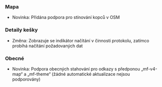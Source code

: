 
### Mapa
- Novinka: Přidána podpora pro stínování kopců v OSM

### Detaily kešky
- Změna: Zobrazuje se indikátor načítání v činnosti protokolu, zatímco probíhá načítání požadovaných dat

### Obecné
- Novinka: Podpora obecných stahování pro odkazy s předponou „mf-v4-map“ a „mf-theme“ (žádné automatické aktualizace nejsou podporovány)
